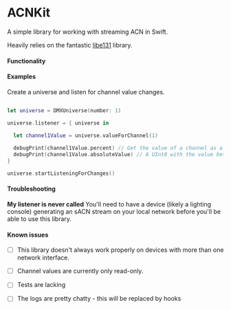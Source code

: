 # ACNKit

A simple library for working with streaming ACN in Swift. 

Heavily relies on the fantastic [libe131](https://github.com/hhromic/libe131) library.


#### Functionality

#### Examples

Create a universe and listen for channel value changes.

```swift

let universe = DMXUniverse(number: 1)

universe.listener = { universe in
  
  let channel1Value = universe.valueForChannel(1)

  debugPrint(channel1Value.percent) // Get the value of a channel as a percent.
  debugPrint(channel1Value.absoluteValue) // A UInt8 with the value between 0 and 255.
}

universe.startListeningForChanges()

```

#### Troubleshooting

**My listener is never called**
You'll need to have a device (likely a lighting console) generating an sACN stream on your local network before you'll be able to use this library.

#### Known issues
- [ ] This library doesn't always work properly on devices with more than one network interface.
- [ ] Channel values are currently only read-only.
- [ ] Tests are lacking
- [ ] The logs are pretty chatty - this will be replaced by hooks

